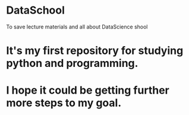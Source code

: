 # DataSchool

To save lecture materials and all about DataScience shool





# It's my first repository for studying python and programming.
# I hope it could be getting further more steps to my goal. 
